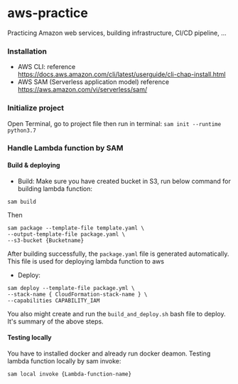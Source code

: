 # aws-practice
Practicing Amazon web services, building infrastructure, CI/CD pipeline, ...



### Installation
- AWS CLI: reference https://docs.aws.amazon.com/cli/latest/userguide/cli-chap-install.html
- AWS SAM (Serverless application model) reference https://aws.amazon.com/vi/serverless/sam/

### Initialize project
Open Terminal, go to project file then run in terminal:
```sam init --runtime python3.7```

### Handle Lambda function by SAM
#### Build & deploying
- Build: Make sure you have created bucket in S3, run below command for building lambda function:

```
sam build
```
Then
```
sam package --template-file template.yaml \
--output-template-file package.yaml \
--s3-bucket {Bucketname}
```
After building successfully, the `package.yaml` file is generated automatically. This file is used for deploying lambda
 function to aws
- Deploy:
```
sam deploy --template-file package.yml \
--stack-name { CloudFormation-stack-name } \
--capabilities CAPABILITY_IAM
```

You also might create and run the `build_and_deploy.sh` bash file to deploy. It's summary of the above steps.

#### Testing locally
 
You have to installed docker and already run docker deamon.
Testing lambda function locally by sam invoke:
```
sam local invoke {Lambda-function-name}
```


